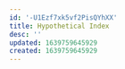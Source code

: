 ```yaml
---
id: '-U1Ezf7xk5vf2PisQYhXX'
title: Hypothetical Index
desc: ''
updated: 1639759645929
created: 1639759645929
---
```


